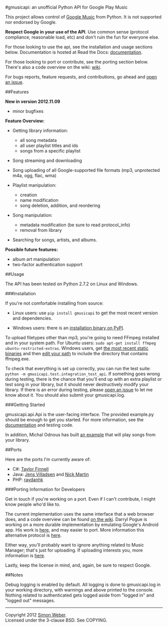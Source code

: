 #gmusicapi: an unofficial Python API for Google Play Music

This project allows control of [Google Music](http://music.google.com) from Python. It is not supported nor endorsed by Google.

**Respect Google in your use of the API**. Use common sense (protocol compliance, reasonable load, etc) and don't ruin the fun for everyone else.

For those looking to use the api, see the installation and usage sections below. Documentation is hosted at Read the Docs: [documentation](http://readthedocs.org/docs/unofficial-google-music-api/en/latest).

For those looking to port or contribute, see the porting section below. There's also a code overview on the wiki: [wiki](https://github.com/simon-weber/Unofficial-Google-Music-API/wiki/Codebase-Overview).

For bugs reports, feature requests, and contributions, go ahead and [open an issue](https://github.com/simon-weber/Unofficial-Google-Music-API/issues/new).

##Features

**New in version 2012.11.09** 

* minor bugfixes

**Feature Overview:**

* Getting library information:
    * all song metadata
    * all user playlist titles and ids
    * songs from a specific playlist

* Song streaming and downloading

* Song uploading of all Google-supported file formats (mp3, unprotected m4a, ogg, flac, wma)

* Playlist manipulation:
    * creation
    * name modification
    * song deletion, addition, and reordering

* Song manipulation:
    * metadata modification (be sure to read protocol_info)
    * removal from library

* Searching for songs, artists, and albums.

**Possible future features:**

* album art manipulation
* two-factor authentication support

##Usage

The API has been tested on Python 2.7.2 on Linux and Windows.

###Installation

If you're not comfortable installing from source:

* Linux users: use `pip install gmusicapi` to get the most recent version and dependencies.

* Windows users: there is an [installation binary on PyPI](http://pypi.python.org/pypi/gmusicapi/).

To upload filetypes other than mp3, you're going to need FFmpeg installed and in your system path. For Ubuntu users: `sudo apt-get install ffmpeg ubuntu-restricted-extras`. Windows users, get [the most recent static binaries](http://ffmpeg.zeranoe.com/builds/) and then [edit your path](http://www.computerhope.com/issues/ch000549.htm) to include the directory that contains ffmpeg.exe.

To check that everything is set up correctly, you can run the test suite: `python -m gmusicapi.test.integration_test_api`. If something goes wrong during testing, there is the chance that you'll end up with an extra playlist or test song in your library, but it should never destructively modify your library. If there is an error during testing, please [open an issue](https://github.com/simon-weber/Unofficial-Google-Music-API/issues/new) to let me know about it. You should also submit your gmusicapi.log.

###Getting Started

gmusicapi.api.Api is the user-facing interface. The provided example.py should be enough to get you started. For more information, see the [documentation](http://readthedocs.org/docs/unofficial-google-music-api/en/latest) and testing code. 

In addition, Michal Odnous has built [an example](https://github.com/odiroot/Unofficial-Google-Music-API/blob/master/example_play.py) that will play songs from your library.

##Ports

Here are the ports I'm currently aware of:

* C#: [Taylor Finnell](https://github.com/Byteopia/GoogleMusicAPI.NET)
* Java: [Jens Villadsen](https://github.com/jkiddo/gmusic.api) and [Nick Martin](https://github.com/xnickmx/google-play-client)
* PHP: [raydanhk](http://code.google.com/p/unofficial-google-music-api-php/)

###Porting Information for Developers

Get in touch if you're working on a port. Even if I can't contribute, I might know people who'd like to.

The current implementation uses the same interface that a web browser does, and a code overview can be found [on the wiki](https://github.com/simon-weber/Unofficial-Google-Music-API/wiki/Codebase-Overview). Darryl Pogue is working on a more durable implementation by emulating Google's Android app. His work is [here](https://github.com/dpogue/Unofficial-Google-Music-API), and may easier to port. More information this alternative protocol is [here](https://github.com/dpogue/Unofficial-Google-Music-API/wiki/Skyjam-API).

Either way, you'll probably want to ignore anything related to Music Manager; that's just for uploading. If uploading interests you, more information is [here](https://github.com/simon-weber/google-music-protocol).

Lastly, keep the license in mind, and, again, be sure to respect Google.



##Notes

Debug logging is enabled by default.
All logging is done to gmusicapi.log in your working directory, with warnings and above printed to the console.
Nothing related to authenticated gets logged aside from "logged in" and "logged out" messages.


- - -
  

Copyright 2012 [Simon Weber](http://www.simonmweber.com).  
Licensed under the 3-clause BSD. See COPYING.
